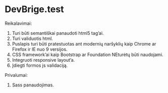 # DevBrige.test

Reikalavimai:

1. Turi būti semantiškai panaudoti html5 tag’ai.
2. Turi validuotis html.
3. Puslapis turi būti pratestuotas ant modernių naršyklių kaip Chrome ar Firefox ir IE nuo 9 versijos.
4. CSS framework’ai kaip Bootstrap ar Foundation NEturėtų būti naudojami.
5. Integruoti responsive layout’a.
6. Įdiegti formos js validaciją.

Privalumai:

1. Sass panaudojimas.
